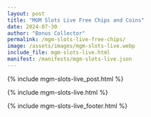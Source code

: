 ```yaml
---
layout: post
title: "MGM Slots Live Free Chips and Coins"
date: 2024-07-30
author: "Bonus Collector"
permalink: /mgm-slots-live-free-chips/
image: /assets/images/mgm-slots-live.webp
include_file: mgm-slots-live.html
manifest: /manifests/mgm-slots-live.json
---
```


{% include mgm-slots-live_post.html %}

{% include mgm-slots-live.html %}

{% include mgm-slots-live_footer.html %}